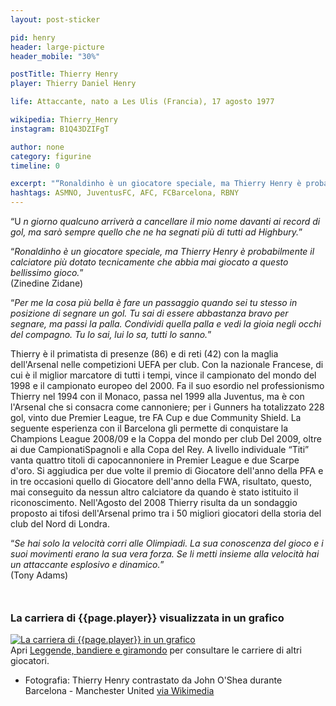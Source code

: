 ```yaml
---
layout: post-sticker

pid: henry
header: large-picture
header_mobile: "30%"

postTitle: Thierry Henry
player: Thierry Daniel Henry

life: Attaccante, nato a Les Ulis (Francia), 17 agosto 1977

wikipedia: Thierry_Henry
instagram: B1Q43DZIFgT

author: none
category: figurine
timeline: 0

excerpt: "“Ronaldinho è un giocatore speciale, ma Thierry Henry è probabilmente il calciatore più dotato tecnicamente che abbia mai giocato a questo bellissimo gioco.” (Zinedine Zidane)"
hashtags: ASMNO, JuventusFC, AFC, FCBarcelona, RBNY
---
```

“U _n giorno qualcuno arriverà a cancellare il mio nome davanti ai record di gol, ma sarò sempre quello che ne ha segnati più di tutti ad Highbury._”

“_Ronaldinho è un giocatore speciale, ma Thierry Henry è probabilmente il calciatore più dotato tecnicamente che abbia mai giocato a questo bellissimo gioco._”  
(Zinedine Zidane)

“_Per me la cosa più bella è fare un passaggio quando sei tu stesso in posizione di segnare un gol. Tu sai di essere abbastanza bravo per segnare, ma passi la palla. Condividi quella palla e vedi la gioia negli occhi del compagno. Tu lo sai, lui lo sa, tutti lo sanno._”

Thierry è il primatista di presenze (86) e di reti (42) con la maglia dell'Arsenal nelle competizioni UEFA per club. Con la nazionale Francese, di cui è il miglior marcatore di tutti i tempi, vince il campionato del mondo del 1998 e il campionato europeo del 2000. Fa il suo esordio nel professionismo Thierry nel 1994 con il Monaco, passa nel 1999 alla Juventus, ma è con l'Arsenal che si consacra come cannoniere; per i Gunners ha totalizzato 228 gol, vinto due Premier League, tre FA Cup e due Community Shield. La seguente esperienza con il Barcelona gli permette di conquistare la Champions League 2008/09 e la Coppa del mondo per club Del 2009, oltre ai due CampionatiSpagnoli e alla Copa del Rey. A livello individuale “Titi” vanta quattro titoli di capocannoniere in Premier League e due Scarpe d'oro. Si aggiudica per due volte il premio di Giocatore dell'anno della PFA e in tre occasioni quello di Giocatore dell'anno della FWA, risultato, questo, mai conseguito da nessun altro calciatore da quando è stato istituito il riconoscimento. Nell'Agosto del 2008 Thierry risulta da un sondaggio proposto ai tifosi dell'Arsenal primo tra i 50 migliori giocatori della storia del club del Nord di Londra.

“_Se hai solo la velocità corri alle Olimpiadi. La sua conoscenza del gioco e i suoi movimenti erano la sua vera forza. Se li metti insieme alla velocità hai un attaccante esplosivo e dinamico._”  
(Tony Adams)

<div style="margin-top: 50px;">
<h3>La carriera di {{page.player}} visualizzata in un grafico</h3>
<a href="/leggende-bandiere-e-giramondo" title="La carriera di {{page.player}} visualizzata in un grafico"><img class="responsive-img w100 border" src="{{site.baseurl}}/assets/pics/careers/{{page.pid}}.png" alt="La carriera di {{page.player}} in un grafico"/></a>
</div>
Apri <a href="/leggende-bandiere-e-giramondo" title="La carriera di {{page.player}} visualizzata in un grafico">Leggende, bandiere e giramondo</a> per consultare le carriere di altri giocatori.


<div class="post-disclaimer">
<ul>
  <li>Fotografia: Thierry Henry contrastato da John O'Shea durante Barcelona - Manchester United <a href="https://commons.wikimedia.org/wiki/File:Thierry_Henry_vs_John_O%27Shea,_2009_UEFA_Champions_League_Final.jpg">via Wikimedia</a></li>
</ul>
</div>

